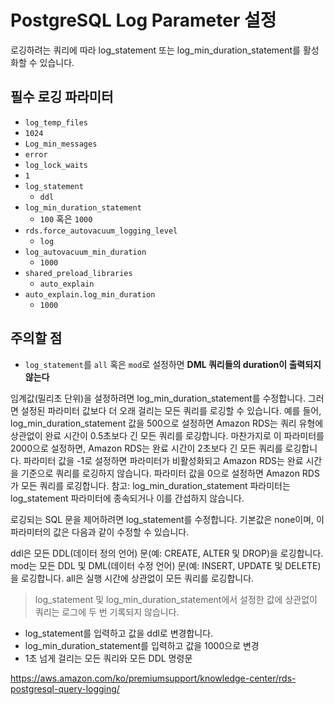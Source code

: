 # PostgreSQL Log Parameter 설정

로깅하려는 쿼리에 따라 log_statement 또는 log_min_duration_statement를 활성화할 수 있습니다. 

## 필수 로깅 파라미터

- `log_temp_files`
- `1024`
- `Log_min_messages`
- `error`
- `log_lock_waits`
- `1`
- `log_statement`
  - `ddl`
- `log_min_duration_statement`
  - `100` 혹은 `1000`
- `rds.force_autovacuum_logging_level`
  - `log`
- `log_autovacuum_min_duration`
  - `1000`
- `shared_preload_libraries`
  - `auto_explain`
- `auto_explain.log_min_duration`
  - `1000`

## 주의할 점

- `log_statement`를 `all` 혹은 `mod`로 설정하면 **DML 쿼리들의 duration이 출력되지 않는다**


임계값(밀리초 단위)을 설정하려면 log_min_duration_statement를 수정합니다. 그러면 설정된 파라미터 값보다 더 오래 걸리는 모든 쿼리를 로깅할 수 있습니다. 예를 들어, log_min_duration_statement 값을 500으로 설정하면 Amazon RDS는 쿼리 유형에 상관없이 완료 시간이 0.5초보다 긴 모든 쿼리를 로깅합니다. 마찬가지로 이 파라미터를 2000으로 설정하면, Amazon RDS는 완료 시간이 2초보다 긴 모든 쿼리를 로깅합니다. 파라미터 값을 -1로 설정하면 파라미터가 비활성화되고 Amazon RDS는 완료 시간을 기준으로 쿼리를 로깅하지 않습니다. 파라미터 값을 0으로 설정하면 Amazon RDS가 모든 쿼리를 로깅합니다.
참고: log_min_duration_statement 파라미터는 log_statement 파라미터에 종속되거나 이를 간섭하지 않습니다.

로깅되는 SQL 문을 제어하려면 log_statement를 수정합니다. 기본값은 none이며, 이 파라미터의 값은 다음과 같이 수정할 수 있습니다.

ddl은 모든 DDL(데이터 정의 언어) 문(예: CREATE, ALTER 및 DROP)을 로깅합니다.
mod는 모든 DDL 및 DML(데이터 수정 언어) 문(예: INSERT, UPDATE 및 DELETE)을 로깅합니다.
all은 실행 시간에 상관없이 모든 쿼리를 로깅합니다.

> log_statement 및 log_min_duration_statement에서 설정한 값에 상관없이 쿼리는 로그에 두 번 기록되지 않습니다.

- log_statement를 입력하고 값을 ddl로 변경합니다.
- log_min_duration_statement를 입력하고 값을 1000으로 변경
- 1초 넘게 걸리는 모든 쿼리와 모든 DDL 명령문

https://aws.amazon.com/ko/premiumsupport/knowledge-center/rds-postgresql-query-logging/